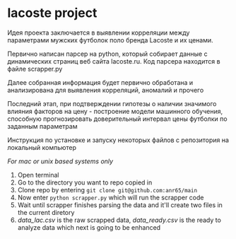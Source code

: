 # lacoste project
Идея проекта заключается в выявлении корреляции между параметрами мужских футболок поло бренда Lacoste и их ценами. 

Первично написан парсер на python, который собирает данные с динамических страниц веб сайта lacoste.ru. Код парсера находится в файле scrapper.py

Далее собранная информация будет первично обработана и анализирована для выявления корреляций, аномалий и прочего

Последний этап, при подтверждении гипотезы о наличии значимого влияния факторов на цену - построение модели машинного обучения, способную прогнозировать доверительный интервал цены футболки по заданным параметрам

Инструкция по установке и запуску некоторых файлов с репозитория на локальный компьютер

*For mac or unix based systems only*

1.  Open terminal
2.  Go to the directory you want to repo copied in
3.  Clone repo by entering `git clone git@github.com:anr65/main`
4.  Now enter `python scrapper.py` which will run the scrapper code
5.  Wait until scrapper finishes parsing the data and it'll create two files in the current diretory 
6.  *data_lac.csv* is the raw scrapped data, *data_ready.csv* is the ready to analyze data which next is going to be enhanced
